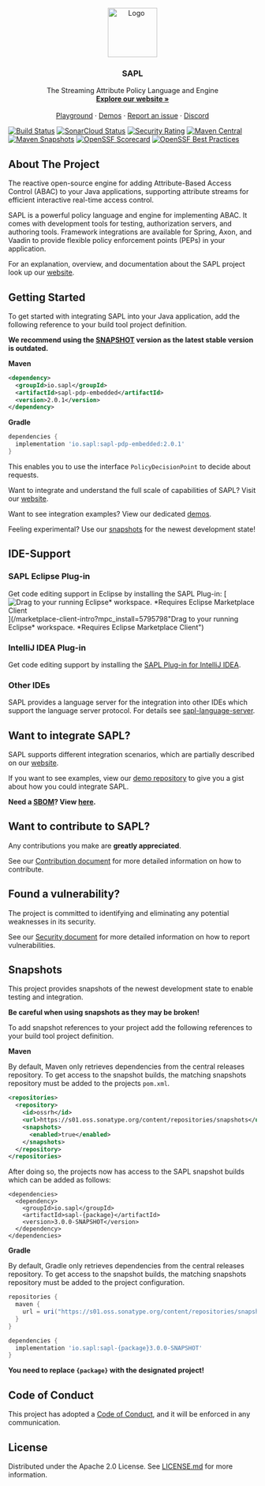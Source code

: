 <!-- PROJECT LOGO -->
<br />
<div align="center">
  <a href="https://github.com/heutelbeck/sapl-policy-engine">
    <img src="https://sapl.io/assets/favicon.png" alt="Logo" width="100em" >
  </a>

<h3 align="center">SAPL</h3>

  <p align="center">
    The Streaming Attribute Policy Language and Engine
    <br />
    <a href="https://sapl.io/"><strong>Explore our website »</strong></a>
    <br />
    <br />
    <a href="https://playground.sapl.io/">Playground</a>
    ·
    <a href="https://github.com/heutelbeck/sapl-demos">Demos</a>
    ·
    <a href="https://github.com/heutelbeck/sapl-policy-engine/issues">Report an issue</a>
    ·
    <a href="https://github.com/heutelbeck/sapl-policy-engine/issues">Discord</a>
  </p>
</div>

<!-- PROJECT SHIELDS -->
[![Build Status][build-status-shield]][build-status-url]
[![SonarCloud Status][sonarcloud-status-shield]][sonarcloud-status-url]
[![Security Rating][security-rating-shield]][security-rating-url]
[![Maven Central][maven-central-shield]][maven-central-url]
[![Maven Snapshots][snapshot-shield]][snapshot-url]
[![OpenSSF Scorecard](https://api.securityscorecards.dev/projects/github.com/heutelbeck/sapl-policy-engine/badge)](https://securityscorecards.dev/viewer/?uri=github.com/heutelbeck/sapl-policy-engine)
[![OpenSSF Best Practices](https://www.bestpractices.dev/projects/8298/badge)](https://www.bestpractices.dev/projects/8298)

<!-- ABOUT THE PROJECT -->
## About The Project

The reactive open-source engine for adding Attribute-Based Access Control (ABAC) to your Java applications, supporting attribute streams for efficient interactive real-time access control.

SAPL is a powerful policy language and engine for implementing ABAC. It comes with development tools for testing, authorization servers, and authoring tools. Framework integrations are available for Spring, Axon, and Vaadin to provide flexible policy enforcement points (PEPs) in your application.

For an explanation, overview, and documentation about the SAPL project look up our [website][website-url].

<!-- GETTING STARTED -->
## Getting Started

To get started with integrating SAPL into your Java application, add the following reference to your build tool project definition.

**We recommend using the [SNAPSHOT](#snapshots) version as the latest stable version is outdated.**

**Maven**

```xml
<dependency>
  <groupId>io.sapl</groupId>
  <artifactId>sapl-pdp-embedded</artifactId>
  <version>2.0.1</version>
</dependency>
```

**Gradle**

```gradle
dependencies {
  implementation 'io.sapl:sapl-pdp-embedded:2.0.1'
}
```

This enables you to use the interface `PolicyDecisionPoint` to decide about requests.

Want to integrate and understand the full scale of capabilities of SAPL? Visit our [website][website-url].

Want to see integration examples? View our dedicated [demos](#want-to-integrate-sapl).

Feeling experimental? Use our [snapshots](#snapshots) for the newest development state!

## IDE-Support

<!-- Eclipse -->
### SAPL Eclipse Plug-in

Get code editing support in Eclipse by installing the SAPL Plug-in: [![Drag to your running Eclipse* workspace. *Requires Eclipse Marketplace Client](https://marketplace.eclipse.org/modules/custom/eclipsefdn/eclipsefdn_marketplace/images/btn-install.svg)](/marketplace-client-intro?mpc_install=5795798"Drag to your running Eclipse* workspace. *Requires Eclipse Marketplace Client")

### IntelliJ IDEA Plug-in

Get code editing support by installing the [SAPL Plug-in for IntelliJ IDEA](https://github.com/heutelbeck/sapl-intellij-plugin).

### Other IDEs

SAPL provides a language server for the integration into other IDEs which support the language server protocol.
For details see [sapl-language-server](sapl-language-server/README.md).

<!-- DEMOS -->
## Want to integrate SAPL?

SAPL supports different integration scenarios, which are partially described on our [website][website-url].

If you want to see examples, view our [demo repository][demos-url] to give you a gist about how you could integrate SAPL.

**Need a [SBOM][sbom-definition-url]? View [here][sbom-extraction-url].**

<!-- CONTRIBUTING -->
## Want to contribute to SAPL?

Any contributions you make are **greatly appreciated**.

See our [Contribution document](CONTRIBUTING.md) for more detailed information on how to contribute.

<!-- SECURITY -->
## Found a vulnerability?

The project is committed to identifying and eliminating any potential weaknesses in its security.

See our [Security document](SECURITY.md) for more detailed information on how to report vulnerabilities.

<!-- SNAPSHOTS REFERENCE -->
## Snapshots

This project provides snapshots of the newest development state to enable testing and integration.

**Be careful when using snapshots as they may be broken!**

To add snapshot references to your project add the following references to your build tool project definition.

**Maven**

By default, Maven only retrieves dependencies from the central releases repository. To get access to the snapshot 
builds, the matching snapshots repository must be added to the projects ```pom.xml```.   

```xml
<repositories>
  <repository>
    <id>ossrh</id>
    <url>https://s01.oss.sonatype.org/content/repositories/snapshots</url>
    <snapshots>
      <enabled>true</enabled>
    </snapshots>
  </repository>
</repositories>
```

After doing so, the projects now has access to the SAPL snapshot builds which can be added as follows:

```
<dependencies>
  <dependency>
    <groupId>io.sapl</groupId>
    <artifactId>sapl-{package}</artifactId>
    <version>3.0.0-SNAPSHOT</version>
  </dependency>
</dependencies>
```

**Gradle**

By default, Gradle only retrieves dependencies from the central releases repository. To get access to the snapshot
builds, the matching snapshots repository must be added to the project configuration.

```gradle
repositories {
  maven {
    url = uri("https://s01.oss.sonatype.org/content/repositories/snapshots")
  }
}

dependencies {
  implementation 'io.sapl:sapl-{package}3.0.0-SNAPSHOT'
}
```

**You need to replace `{package}` with the designated project!**


<!-- CODE OF CONDUCT -->
## Code of Conduct

This project has adopted a [Code of Conduct](CODE_OF_CONDUCT.md), and it will be enforced in any communication.

<!-- LICENSE -->
## License

Distributed under the Apache 2.0 License. See [LICENSE.md](./LICENSE.md) for more information.

<!-- MARKDOWN LINKS & IMAGES -->
<!-- https://www.markdownguide.org/basic-syntax/#reference-style-links -->
[build-status-shield]: https://github.com/heutelbeck/sapl-policy-engine/actions/workflows/build.yml/badge.svg?branch=master
[build-status-url]: https://github.com/heutelbeck/sapl-policy-engine/actions/workflows/build.yml?branch=master
[sonarcloud-status-shield]: https://sonarcloud.io/api/project_badges/measure?project=heutelbeck_sapl-policy-engine&metric=alert_status
[sonarcloud-status-url]: https://sonarcloud.io/dashboard?id=heutelbeck_sapl-policy-engine
[security-rating-shield]: https://sonarcloud.io/api/project_badges/measure?project=heutelbeck_sapl-policy-engine&metric=security_rating
[security-rating-url]: https://sonarcloud.io/summary/new_code?id=heutelbeck_sapl-policy-engine
[maven-central-shield]: https://img.shields.io/maven-central/v/io.sapl/sapl-lang
[maven-central-url]: https://mvnrepository.com/artifact/io.sapl
[snapshot-shield]: https://img.shields.io/maven-metadata/v?metadataUrl=https%3A%2F%2Fs01.oss.sonatype.org%2Fcontent%2Frepositories%2Fsnapshots%2Fio%2Fsapl%2Fsapl-policy-engine%2Fmaven-metadata.xml
[snapshot-url]: https://s01.oss.sonatype.org/content/repositories/snapshots/io/sapl

[website-url]: https://sapl.io
[demos-url]: https://github.com/heutelbeck/sapl-demos
[sbom-definition-url]: https://www.cisa.gov/sbom
[sbom-extraction-url]: https://github.com/heutelbeck/sapl-policy-engine/network/dependencies
